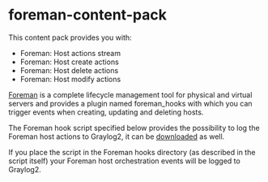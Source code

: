 # foreman-content-pack
This content pack provides you with:
- Foreman: Host actions stream
- Foreman: Host create actions
- Foreman: Host delete actions
- Foreman: Host modify actions

[Foreman](http://www.theforeman.org) is a complete lifecycle management tool for physical and virtual servers and provides a plugin named foreman_hooks with which you can trigger events when creating, updating and deleting hosts.

The Foreman hook script specified below provides the possibility to log the Foreman host actions to Graylog2, it can be [downloaded](https://github.com/dschutterop/graylog2/tree/master/Foreman_hooks) as well.

If you place the script in the Foreman hooks directory (as described in the script itself) your Foreman host orchestration events will be logged to Graylog2.
